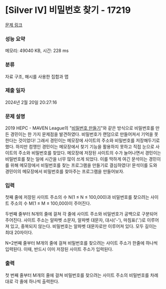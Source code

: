 # [Silver IV] 비밀번호 찾기 - 17219 

[문제 링크](https://www.acmicpc.net/problem/17219) 

### 성능 요약

메모리: 49040 KB, 시간: 228 ms

### 분류

자료 구조, 해시를 사용한 집합과 맵

### 제출 일자

2024년 2월 20일 20:27:16

### 문제 설명

<p>2019 HEPC - MAVEN League의 "<a href="/problem/17218">비밀번호 만들기</a>"와 같은 방식으로 비밀번호를 만든 경민이는 한 가지 문제점을 발견하였다. 비밀번호가 랜덤으로 만들어져서 기억을 못 한다는 것이었다! 그래서 경민이는 메모장에 사이트의 주소와 비밀번호를 저장해두기로 했다. 하지만 컴맹인 경민이는 메모장에서 찾기 기능을 활용하지 못하고 직접 눈으로 사이트의 주소와 비밀번호를 찾았다. 메모장에 저장된 사이트의 수가 늘어나면서 경민이는 비밀번호를 찾는 일에 시간을 너무 많이 쓰게 되었다. 이를 딱하게 여긴 문석이는 경민이를 위해 메모장에서 비밀번호를 찾는 프로그램을 만들기로 결심하였다! 문석이를 도와 경민이의 메모장에서 비밀번호를 찾아주는 프로그램을 만들어보자.</p>

### 입력 

 <p>첫째 줄에 저장된 사이트 주소의 수 N(1 ≤ N ≤ 100,000)과 비밀번호를 찾으려는 사이트 주소의 수 M(1 ≤ M ≤ 100,000)이 주어진다.</p>

<p>두번째 줄부터 N개의 줄에 걸쳐 각 줄에 사이트 주소와 비밀번호가 공백으로 구분되어 주어진다. 사이트 주소는 알파벳 소문자, 알파벳 대문자, 대시('-'), 마침표('.')로 이루어져 있고, 중복되지 않는다. 비밀번호는 알파벳 대문자로만 이루어져 있다. 모두 길이는 최대 20자이다.</p>

<p>N+2번째 줄부터 M개의 줄에 걸쳐 비밀번호를 찾으려는 사이트 주소가 한줄에 하나씩 입력된다. 이때, 반드시 이미 저장된 사이트 주소가 입력된다.</p>

### 출력 

 <p>첫 번째 줄부터 M개의 줄에 걸쳐 비밀번호를 찾으려는 사이트 주소의 비밀번호를 차례대로 각 줄에 하나씩 출력한다.</p>

